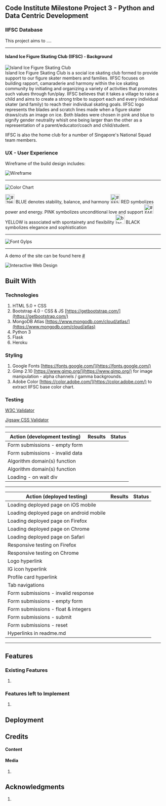 ## Code Institute Milestone Project 3 - Python and Data Centric Development

### IIFSC Database

This project aims to ....

<hr>

#### Island Ice Figure Skating Club (IIFSC) - Background
![Island Ice Figure Skating Club](static/images/iifsc.webp)<br>
Island Ice Figure Skating Club is a social ice skating club formed to provide support to our figure skater members and families. IIFSC focuses on building rapport, camaraderie and harmony within the ice skating community by initiating and organizing a variety of activities that promotes such values through fun/play. IIFSC believes that it takes a village to raise a child and aims to create a strong tribe to support each and every individual skater (and family) to reach their individual skating goals. IIFSC logo represents the blades and scratch lines made when a figure skater draws/cuts an image on ice. Both blades were chosen in pink and blue to signify gender neutrality whislt one being larger than the other as a representation of a parent/educator/coach and child/student.

IIFSC is also the home club for a number of Singapore's National Squad team members.

### UX - User Experience

Wireframe of the build design includes:

![Wireframe](#)

<hr>

![Color Chart](#)<br>

<img src="static/images/thumbnail_colors/79f2e6.png" alt="#79F2E6" width="30px"> BLUE denotes stability, balance, and harmony
<img src="static/images/thumbnail_colors/ff55aa.png" alt="#FF55AA" width="30px"> RED symbolizes power and energy. PINK symbolizes unconditional love and support
<img src="static/images/thumbnail_colors/faeaaa.png" alt="#FAEAAA" width="30px"> YELLOW is associated with spontainety and flexibility
<img src="static/images/thumbnail_colors/black.png" alt="black" width="30px"> BLACK symbolizes elegance and sophistication

<hr>

![Font Gylps](#)<br>

<hr>

A demo of the site can be found here [#](#)

![Interactive Web Design](#)


## Built With 
### Technologies
1. HTML 5.0 + CSS
2. Bootstrap 4.0 - CSS & JS [https://getbootstrap.com/](https://getbootstrap.com/)
3. MongoDB Atlas [https://www.mongodb.com/cloud/atlas/](https://www.mongodb.com/cloud/atlas)
4. Python 3
5. Flask
6. Heroku

### Styling
1. Google Fonts [https://fonts.google.com/](https://fonts.google.com/)
2. Gimp 2.10 [https://www.gimp.org/](https://www.gimp.org/) for image manipulation - alpha channels / gamma backgrounds.
3. Adobe Color [https://color.adobe.com/](https://color.adobe.com/) to extract IIFSC base color chart.


### Testing
[W3C Validator](https://validator.w3.org/) 

[Jigsaw CSS Validator](https://jigsaw.w3.org/css-validator/)

<hr>

| Action (development testing)             | Results                                   | Status   |
| -----------------------------------------|:--------------------:|----|
| Form submissions - empty form            |                      |    |
| Form submissions - invalid data          |                      |    |
| Algorithm domain(s) function             |                      |    |                 
| Algorithm domain(s) function             |                      |    |
| Loading - on wait div                    |                      |    |

<hr>

| Action (deployed testing)                | Results                                   | Status   |
| -----------------------------------------|:-------------------:|----------|
| Loading deployed page on iOS mobile      |                     |          |
| Loading deployed page on android mobile  |                     |          |
| Loading deployed page on Firefox         |                     |          |
| Loading deployed page on Chrome          |                     |          |
| Loading deployed page on Safari          |                     |          |
| Responsive testing on Firefox            |                     |          |
| Responsive testing on Chrome             |                     |          |
| Logo hyperlink                           |                     |          |
| IG icon hyperlink                        |                     |          |
| Profile card hyperlink                   |                     |          |
| Tab navigations                          |                     |          |
| Form submissions - invalid response      |                     |          |
| Form submissions - empty form            |                     |          |
| Form submissions - float & integers      |                     |          |
| Form submissions - submit                |                     |          |
| Form submissions - reset                 |                     |          |
| Hyperlinks in readme.md                  |                     |          |

<hr>

## Features
### Existing Features
1. 

### Features left to Implement
1. 

## Deployment

## Credits


#### Content


#### Media
1.  

## Acknowledgments
1. 